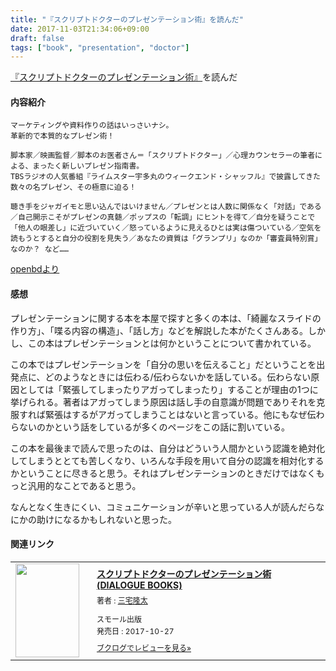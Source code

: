 ```yaml
---
title: "『スクリプトドクターのプレゼンテーション術』を読んだ"
date: 2017-11-03T21:34:06+09:00
draft: false
tags: ["book", "presentation", "doctor"]
---
```


[『スクリプトドクターのプレゼンテーション術』](https://www.amazon.co.jp/dp/4905158486?tag=gennei-22)を読んだ

<!--more-->

#### 内容紹介
```
マーケティングや資料作りの話はいっさいナシ。
革新的で本質的なプレゼン術！

脚本家／映画監督／脚本のお医者さん＝「スクリプトドクター」／心理カウンセラーの筆者による、まったく新しいプレゼン指南書。
TBSラジオの人気番組『ライムスター宇多丸のウィークエンド・シャッフル』で披露してきた数々の名プレゼン、その極意に迫る！

聴き手をジャガイモと思い込んではいけません／プレゼンとは人数に関係なく「対話」である／自己開示こそがプレゼンの真髄／ポップスの「転調」にヒントを得て／自分を疑うことで「他人の眼差し」に近づいていく／怒っているように見えるひとは実は傷ついている／空気を読もうとすると自分の役割を見失う／あなたの資質は「グランプリ」なのか「審査員特別賞」なのか？ など……
```

[openbdより](http://api.openbd.jp/v1/get?isbn=9784905158486)

#### 感想
プレゼンテーションに関する本を本屋で探すと多くの本は、「綺麗なスライドの作り方」、「喋る内容の構造」、「話し方」などを解説した本がたくさんある。しかし、この本はプレゼンテーションとは何かということについて書かれている。

この本ではプレゼンテーションを「自分の思いを伝えること」だということを出発点に、どのようなときには伝わる/伝わらないかを話している。伝わらない原因としては「緊張してしまったりアガってしまったり」することが理由の1つに挙げられる。著者はアガってしまう原因は話し手の自意識が問題でありそれを克服すれば緊張はするがアガってしまうことはないと言っている。他にもなぜ伝わらないのかという話をしているが多くのページをこの話に割いている。

この本を最後まで読んで思ったのは、自分はどういう人間かという認識を絶対化してしまうととても苦しくなり、いろんな手段を用いて自分の認識を相対化するかということに尽きると思う。それはプレゼンテーションのときだけではなくもっと汎用的なことであると思う。

なんとなく生きにくい、コミュニケーションが辛いと思っている人が読んだらなにかの助けになるかもしれないと思った。

#### 関連リンク

<div class="booklog_html"><table><tr><td class="booklog_html_image"><a href="https://www.amazon.co.jp/%E3%82%B9%E3%82%AF%E3%83%AA%E3%83%97%E3%83%88%E3%83%89%E3%82%AF%E3%82%BF%E3%83%BC%E3%81%AE%E3%83%97%E3%83%AC%E3%82%BC%E3%83%B3%E3%83%86%E3%83%BC%E3%82%B7%E3%83%A7%E3%83%B3%E8%A1%93-DIALOGUE-BOOKS-%E4%B8%89%E5%AE%85%E9%9A%86%E5%A4%AA/dp/4905158486?SubscriptionId=0AVSM5SVKRWTFMG7ZR82&tag=gennei-22&linkCode=xm2&camp=2025&creative=165953&creativeASIN=4905158486" target="_blank"><img src="https://images-fe.ssl-images-amazon.com/images/I/51Yz2WVt0ML._SL160_.jpg" width="102" height="150" style="border:0;border-radius:0;" /></a></td><td class="booklog_html_info" style="padding-left:20px;"><div class="booklog_html_title" style="margin-bottom:10px;font-size:14px;font-weight:bold;"><a href="https://www.amazon.co.jp/%E3%82%B9%E3%82%AF%E3%83%AA%E3%83%97%E3%83%88%E3%83%89%E3%82%AF%E3%82%BF%E3%83%BC%E3%81%AE%E3%83%97%E3%83%AC%E3%82%BC%E3%83%B3%E3%83%86%E3%83%BC%E3%82%B7%E3%83%A7%E3%83%B3%E8%A1%93-DIALOGUE-BOOKS-%E4%B8%89%E5%AE%85%E9%9A%86%E5%A4%AA/dp/4905158486?SubscriptionId=0AVSM5SVKRWTFMG7ZR82&tag=gennei-22&linkCode=xm2&camp=2025&creative=165953&creativeASIN=4905158486" target="_blank">スクリプトドクターのプレゼンテーション術 (DIALOGUE BOOKS)</a></div><div style="margin-bottom:10px;"><div class="booklog_html_author" style="margin-bottom:15px;font-size:12px;;line-height:1.2em">著者 : <a href="http://booklog.jp/author/%E4%B8%89%E5%AE%85%E9%9A%86%E5%A4%AA" target="_blank">三宅隆太</a></div><div class="booklog_html_manufacturer" style="margin-bottom:5px;font-size:12px;;line-height:1.2em">スモール出版</div><div class="booklog_html_release" style="font-size:12px;;line-height:1.2em">発売日 : 2017-10-27</div></div><div class="booklog_html_link_amazon"><a href="http://booklog.jp/item/1/4905158486" style="font-size:12px;" target="_blank">ブクログでレビューを見る»</a></div></td></tr></table></div>
